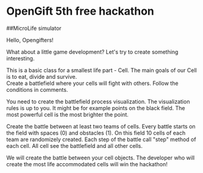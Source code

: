 # OpenGift 5th free hackathon

##MicroLife simulator

Hello, Opengifters! 

What about a little game development? 
Let's try to create something interesting. 

This is a basic class for a smallest life part - Cell. 
The main goals of our Cell is to eat, divide and survive.  
Create a battlefield where your cells will fight with others. 
Follow the conditions in comments.

You need to create the battlefield process visualization. 
The visualization rules is up to you.
It might be for example points on the black field. 
The most powerful cell is the most brighter the point.

Create the battle between at least two teams of cells. 
Every battle starts on the field with spaces (0) and obstacles (1).
On this field 10 cells of each team are randomizely created.
Each step of the battle call "step" method of each cell. 
All cell see the battlefield and all other cells.  

We will create the battle between your cell objects. 
The developer who will create the most life accommodated 
cells will win the hackathon!
